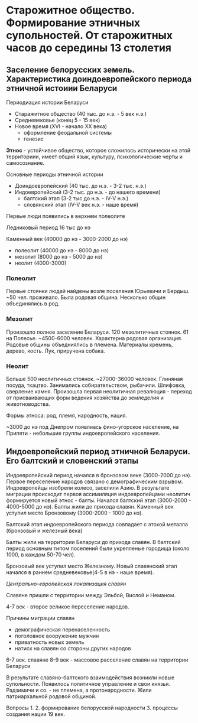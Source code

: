 # Старожитное общество. Формирование этничных супольностей. От старожитных часов до середины 13 столетия

## Заселение белорусских земель. Характеристика доиндоевропейского периода этничной истоиии Беларуси

Периодиация истории Беларуси
- Старажитное общество (40 тыс. до н.э. - 5 век н.э.)
- Средневековье (конец 5 - 15 век)
- Новое время (XVI - начало XX века)
  - оформление феодальной системы
  - генезис

**Этнос** - устойчивое общество, которое сложилось исторически на этой территориии, имеет общий язык, культуру, психологические черты и самосознание.

Основные периоды этничной истории
- Доиндоевропейский (40 тыс. до н.э. - 3-2 тыс. н.э.)
- Индоевропейский (3-2 тыс. до н.э. - до нашего времени)
  - балтский этап (3-2 тыс до н.э. - IV-V н.э.)
  - словянский этап (IV-V век н.э. - наше время)

Первые люди появились в верхнем полеолите

Ледниковый период 16 тыс до нэ

Каменный век (40000 до нэ - 3000-2000 до нэ)
  - полеолит (40000 до нэ - 8000 до нэ)
  - мезолит (8000 до нэ - 5000 до нэ)
  - неолит (4000-3000)

### Полеолит

Первые стоянки людей найдены возле поселения Юрьевичи и Бердыш. ~50 чел. проживало. Была родовая община. Несколько общин объединялись в род.

### Мезолит

Произошло полное заселение Беларуси. 120 мезолитичных стоянок. 61 на Полесье. ~4500-6000 человек. Характерна родовая организация. Родовые общины объедниялись в племена. Материалы кремень, дерево, кость. Лук, приручена собака.

### Неолит

Больше 500 неолитичных стоянок. ~27000-36000 человек. Глиняная посуда, ткацтво. Занимались собирательством, рыбачили. Шлифовка, сверление камня. Произошла первая неолитичная ревалюция - переход от присваивающих форм ведения хозяйства до земледелия и животноводства.

Формы этноса: род, племя, народность, нация.

~3000 до нэ под Днепром появлиась фино-угорское население, на Припяти - небольшие группы индоевропейского населения.

## Индоевропейский период этничной Беларуси. Его балтский и словенский этапы

Индоевропейский период начался в бронзовом веке (3000-2000 до нэ). Первое переселение народов связано с демографическим взрывом. Индоевропейцы изобрели колесо, заселили Азию. В результате миграции происходит первоя ассимиляция индоевропейцами неолитич формируется новый этнос - балты. Начался балтский этап (3000-2000 - 4000-5000 до нэ). Балты жили до прихода славян. Каменный век уступил место Бронзовому (3000-2000 - 1000 до нэ).

Балтский этап индоевропейского периода совпадает с этохой металла (бронзовый и железный века)

Балты жили на территории Беларуси до прихода славян. В балтский период основным типом поселений были укрепленые городища (около 1000, в каждом 50-70 чел).

Бронзовый век уступил место Железному. Новый славянский этап начался в раннем средневековье(4-5 в нэ - наше время).

_Центрально-европейская локализация славян_

Славяне пришли с территории между Эльбой, Вислой и Неманом.

4-7 век - второе великое переселение народов.

Причины миграции славян
- демографическая перенаселенность
- поголовное вооружение мужчин
- приватность новых земель
- натиск на славян со стороны других народов

6-7 век. славяне 
8-9 век - массовое расселение славян на территории Беларуси

В результате славяно-балтского взаимодействия возникли новые супольности. Появилось политичное управление и свои князья. Радзимичи и co. - не племена, а протонародности. Жили патриархальной родовой общиной.

Вопросы
1. 
2. формирование белорусской народности
3. процессы создания нации 19 век.
